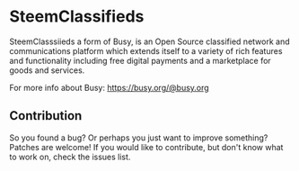 

# SteemClassifieds 

SteemClasssiieds a form of Busy, is an Open Source classified network and communications platform which extends itself to a variety of rich features and functionality including free digital payments and a marketplace for goods and services. 

For more info about Busy: https://busy.org/@busy.org

## Contribution 
So you found a bug? Or perhaps you just want to improve something? Patches are welcome! If you would like to contribute, but don't know what to work on, check the issues list.

